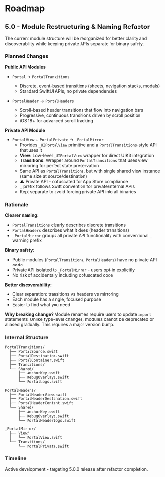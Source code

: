 # Roadmap

## 5.0 - Module Restructuring & Naming Refactor

The current module structure will be reorganized for better clarity and discoverability while keeping private APIs separate for binary safety.

### Planned Changes

**Public API Modules**
- `Portal` → `PortalTransitions`
  - Discrete, event-based transitions (sheets, navigation stacks, modals)
  - Standard SwiftUI APIs, no private dependencies

- `PortalHeader` → `PortalHeaders`
  - Scroll-based header transitions that flow into navigation bars
  - Progressive, continuous transitions driven by scroll position
  - iOS 18+ for advanced scroll tracking

**Private API Module**
- `PortalView` + `PortalPrivate` → `_PortalMirror`
  - Provides `_UIPortalView` primitive and a `PortalTransitions`-style API that uses it
  - **View**: Low-level `_UIPortalView` wrapper for direct UIKit integration
  - **Transitions**: Wrapper around `PortalTransitions` that uses view mirroring for perfect state preservation
  - Same API as `PortalTransitions`, but with single shared view instance (same size at source/destination)
  - ⚠️ Private API - obfuscated for App Store compliance
  - `_` prefix follows Swift convention for private/internal APIs
  - Kept separate to avoid forcing private API into all binaries

### Rationale

**Clearer naming:**
- `PortalTransitions` clearly describes discrete transitions
- `PortalHeaders` describes what it does (header transitions)
- `_PortalMirror` groups all private API functionality with conventional `_` warning prefix

**Binary safety:**
- Public modules (`PortalTransitions`, `PortalHeaders`) have no private API code
- Private API isolated to `_PortalMirror` - users opt-in explicitly
- No risk of accidentally including obfuscated code

**Better discoverability:**
- Clear separation: transitions vs headers vs mirroring
- Each module has a single, focused purpose
- Easier to find what you need

**Why breaking change?**
Module renames require users to update `import` statements. Unlike type-level changes, modules cannot be deprecated or aliased gradually. This requires a major version bump.

### Internal Structure

```
PortalTransitions/
  ├── PortalSource.swift
  ├── PortalDestination.swift
  ├── PortalContainer.swift
  ├── Transitions/
  └── Shared/
      ├── AnchorKey.swift
      ├── DebugOverlays.swift
      └── PortalLogs.swift

PortalHeaders/
  ├── PortalHeaderView.swift
  ├── PortalHeaderDestination.swift
  ├── PortalHeaderContent.swift
  └── Shared/
      ├── AnchorKey.swift
      ├── DebugOverlays.swift
      └── PortalHeaderLogs.swift

_PortalMirror/
  ├── View/
  │   └── PortalView.swift
  └── Transitions/
      └── PortalPrivate.swift
```

### Timeline

Active development - targeting 5.0.0 release after refactor completion.
